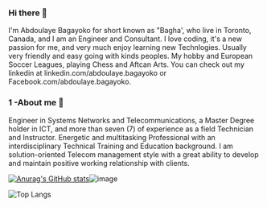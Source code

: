 ### Hi there 👋

I'm Abdoulaye Bagayoko for short known as "Bagha', who live in
Toronto, Canada, and I am an Engineer and Consultant. I love coding,
it's a new passion for me, and very much enjoy learning new Technlogies.
Usually very friendly and easy going with kinds peoples. My hobby and 
European Soccer Leagues, playing Chess and Aftcan Arts. You can check 
out my linkedin at linkedin.com/abdoulaye.bagayoko or 
Facebook.com/abdoulaye.bagayoko.

### 1 -About me 👋

Engineer in Systems Networks and Telecommunications, a
Master Degree holder in ICT, and more than seven (7) of
experience as a field Technician and Instructor. Energetic and
multitasking Professional with an interdisciplinary Technical
Training and Education background. I am solution-oriented
Telecom management style with a great ability to develop and
maintain positive working relationship with clients.


[![Anurag's GitHub stats](https://github-readme-stats.vercel.app/api?username=Baga-Tim)](https://github.com/anuraghazra/github-readme-stats)![image](https://github.com/Baga-Tim/Baga-Tim/assets/155672513/ea707d17-d1ea-4190-b462-1659f74208b0)


![Top Langs](https://github-readme-stats.vercel.app/api/top-langs/?username=Baga-Tim&layout=compact)
